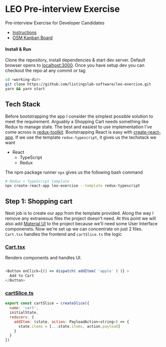 
# LEO Pre-interview Exercise

Pre-interview Exercise for Developer Candidates

- [Instructions](./public/pdf/instructions.pdf) 
- [OSM Kanban Board](https://github.com/orgs/listingslab-software/projects/14?fullscreen=true)

#### Install & Run

Clone the repository, install dependencies & start dev server. Default browser opens to [localhost:3000](http://localhost:3000). Once you have setup dev you can checkout the repo at any commit or tag

```bash
cd <working-dir>
git clone https://github.com/listingslab-software/leo-exercise.git
yarn && yarn start
```

## Tech Stack

Before bootstrapping the app I consider the simplest possible solution to meet the requirement. Arguably a Shopping Cart needs something like Redux to manage state. The best and easiest to use implementation I've come across is [redux-toolkit](https://redux-toolkit.js.org). Bootstrapping React is easy with [create-react-app](https://reactjs.org/docs/create-a-new-react-app.html). If we use the template `redux-typescript`, it gives us the techstack we want
- React
	- TypeScript
	- Redux

The npm package runner `npx` gives us the following bash command 

```bash
# Redux + TypeScript template
npx create-react-app leo-exercise --template redux-typescript
````

## Step 1: Shopping cart 

Next job is to create our app from the template provided. Along the way I remove any extraneous files the project doesn't need. At this point we will also add [Material UI](https://material-ui.com) to the project because we'll need some User Interface componenets. Now we're set up we can concentrate on just 2 files. `Cart.tsx` handles the frontend and `cartSlice.ts` the logic

### [Cart.tsx](./src/features/cart/Cart.tsx)

Renders components and handles UI. 

```javascript

<Button onClick={() => dispatch( addItem( 'apple' ) )} >
  Add to Cart
</Button>

```

### [cartSlice.ts](./src/features/cart/cartSlice.ts)

```javascript
export const cartSlice = createSlice({
  name: 'cart',
  initialState,
  reducers: {
    addItem: (state, action: PayloadAction<string>) => {
      state.items = [...state.items, action.payload]
    }
  }
})
```




